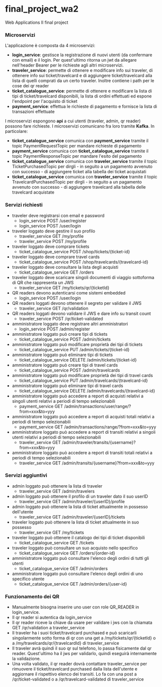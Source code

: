 # final_project_wa2
Web Applications II final project 

### Microservizi

L'applicazione è composta da 4 microservizi: 
* **login_service**: gestisce la registrazione di nuovi utenti (da confermare con email) e il login. Per quest'ultimo ritorna un jwt da allegare nell'header Bearer per le richieste agli altri microservizi.
* **traveler_service**: permette di ottenere e modificare info sui traveler, di ottenere info sui ticket/travelcard e di aggiungere ticket/travelcard alla lista di quelli comprati da un certo traveler. Inoltre contiene i path per le cose dei qr reader
* **ticket_catalogue_service**: permette di ottenere e modificare la lista di tipi di ticket/travelcard disponibili, la lista di ordini effettuati ed espone l'endpoint per l'acquisto di ticket
* **payment_service**: effettua le richieste di pagamento e fornisce la lista di transazioni effettuate

I microservizi espongono **api** a cui utenti (traveler, admin, qr reader) possono fare richieste.
I microservizi comunicano fra loro tramite **Kafka**. In particolare:
* **ticket_catalogue_service** comunica con **payment_service** tramite il topic PaymentRequestTopic per mandare richieste di pagamento
* **payment_service** comunica con **ticket_catalogue_service** tramite il topic PaymentResponseTopic per mandare l'esito del pagamento
* **ticket_catalogue_service** comunica con **traveler_service** tramite il topic TicketPurchasedTopic per dirgli - in seguito a un pagamento avvenuto con successo - di aggiungere ticket alla tabella dei ticket acquistati
* **ticket_catalogue_service** comunica con **traveler_service** tramite il topic TravelcardPurchasedTopic per dirgli - in seguito a un pagamento avvenuto con successo - di aggiungere travelcard alla tabella delle travelcard acquistate

### Servizi richiesti

* traveler deve registrarsi con email e password
  * login_service POST /user/register
  * login_service POST /user/login
* traveler loggato deve gestire il suo profilo
  * traveler_service GET /my/profile
  * traveler_service POST /my/profile
* traveler loggato deve comprare tickets
  * ticket_catalogue_service POST /shop/tickets/{ticket-id}
* traveler loggato deve comprare travel cards
  * ticket_catalogue_service POST /shop/travelcards/{travelcard-id}
* traveler loggato deve consultare la lista degli acquisti
  * ticket_catalogue_service GET /orders
* traveler loggato deve scaricare singoli documenti di viaggio sottoforma di QR che rappresenta un JWS
  * traveler_service GET /my/tickets/qr/{ticketId}
* QR readers devono autenticarsi come sistemi embedded
  * login_service POST /user/login
* QR readers loggati devono ottenere il segreto per validare il JWS
  * traveler_service GET /qr/validation
* QR readers loggati devono validare il JWS e dare info su transit count
  * traveler_service POST /qr/ticket-validated
* amministratore loggato deve registrare altri amministratori
  * login_service POST /admin/register
* amministratore loggato può creare tipi di tickets
  * ticket_catalogue_service POST /admin/tickets
* amministratore loggato può modificare proprietà dei tipi di tickets
  * ticket_catalogue_service PUT /admin/tickets/{ticket-id}
* amministratore loggato può eliminare tipi di tickets
  * ticket_catalogue_service DELETE /admin/tickets/{ticket-id}
* amministratore loggato può creare tipi di travel cards
  * ticket_catalogue_service POST /admin/travelcards
* amministratore loggato può modificare proprietà dei tipi di travel cards
  * ticket_catalogue_service PUT /admin/travelcards/{travelcard-id}
* amministratore loggato può eliminare tipi di travel cards
  * ticket_catalogue_service DELETE /admin/travelcards/{travelcard-id}
* amministratore loggato può accedere a report di acquisti relativi a singoli utenti relativi a periodi di tempo selezionabili
  * payment_service GET /admin/transactions/user/range/?from=xxx&to=yyy
* amministratore loggato può accedere a report di acquisti totali relativi a periodi di tempo selezionabili
  * payment_service GET /admin/transactions/range/?from=xxx&to=yyy
* amministratore loggato può accedere a report di transiti relativi a singoli utenti relativi a periodi di tempo selezionabili
  * traveler_service GET /admin/traveler/transits/{username}?from=xxx&to=yyy
* amministratore loggato può accedere a report di transiti totali relativi a periodi di tempo selezionabili
  * traveler_service GET /admin/transits/{username}?from=xxx&to=yyy

### Servizi aggiuntivi

* admin loggato può ottenere la lista di traveler
  * traveler_service GET /admin/travelers
* admin loggato può ottenere il profilo di un traveler dato il suo userID
  * traveler_service GET /admin/traveler/{userID}/profile
* admin loggato può ottenere la lista di ticket attualmente in possesso dell'utente
  * traveler_service GET /admin/traveler/{userID}/tickets
* traveler loggato può ottenere la lista di ticket attualmente in suo possesso
  * traveler_service GET /my/tickets 
* traveler loggato può ottenere il catalogo dei tipi di ticket disponibili
  * ticket_catalogue_service GET /tickets 
* traveler loggato può consultare un suo acquisto nello specifico
  * ticket_catalogue_service GET /orders/{order-id}
* amministratore loggato può consultare l'elenco degli ordini di tutti gli utenti
  * ticket_catalogue_service GET /admin/orders
* amministratore loggato può consultare l'elenco degli ordini di uno specifico utente
  * ticket_catalogue_service GET /admin/orders/{user-id}

### Funzionamento dei QR

* Manualmente bisogna inserire uno user con role QR_READER in login_service.
* Il qr reader si autentica da login_service
* Il qr reader riceve la chiave da usare per validare i jws con la chiamata GET /qr/validation a traveler_service
* Il traveler ha i suoi ticket/travelcard purchased e può scaricarli singolarmente sotto forma di qr con una get a /my/tickets/qr/{ticketId} o a /my/travelcards/qr/{travelcardId} di traveler_service
* Il traveler avrà quindi il suo qr sul telefono, lo passa fisicamente dal qr reader. Quest'ultimo ha il jws per validarlo, quindi eseguirà internamente la validazione. 
* Una volta validato, il qr reader dovrà contattare traveler_service per rimuovere il ticket/travelcard purchased dalla lista dell'utente e aggiornare il rispettivo elenco dei transiti. Lo fa con una post a /qr/ticket-validated o a /qr/travelcard-validated di traveler_service
